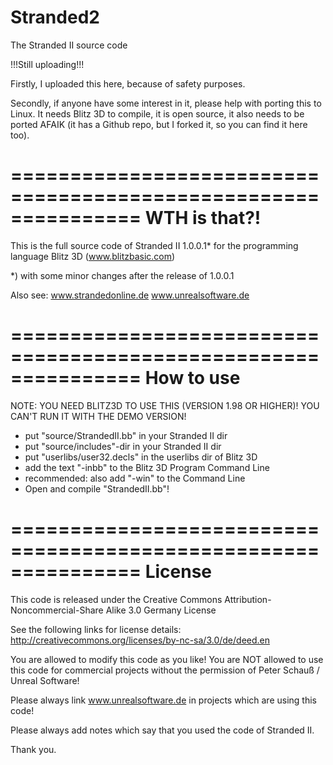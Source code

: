# Stranded2
The Stranded II source code

!!!Still uploading!!!

Firstly, I uploaded this here, because of safety purposes.

Secondly, if anyone have some interest in it, please help with porting this to Linux. It needs Blitz 3D to compile, it is open source, it also needs to be ported AFAIK (it has a Github repo, but I forked it, so you can find it here too).

===============================================================
WTH is that?!
===============================================================

This is the full source code of Stranded II 1.0.0.1*
for the programming language Blitz 3D (www.blitzbasic.com)

*) with some minor changes after the release of 1.0.0.1

Also see:
www.strandedonline.de
www.unrealsoftware.de

===============================================================
How to use
===============================================================

NOTE:
YOU NEED BLITZ3D TO USE THIS (VERSION 1.98 OR HIGHER)!
YOU CAN'T RUN IT WITH THE DEMO VERSION!

- put "source/StrandedII.bb" in your Stranded II dir
- put "source/includes"-dir in your Stranded II dir
- put "userlibs/user32.decls" in the userlibs dir of Blitz 3D
- add the text "-inbb" to the Blitz 3D Program Command Line
- recommended: also add "-win" to the Command Line
- Open and compile "StrandedII.bb"!

===============================================================
License
===============================================================

This code is released under the
Creative Commons
Attribution-Noncommercial-Share Alike 3.0 Germany
License

See the following links for license details:
http://creativecommons.org/licenses/by-nc-sa/3.0/de/deed.en

You are allowed to modify this code as you like!
You are NOT allowed to use this code for commercial projects
without the permission of Peter Schauß / Unreal Software!

Please always link www.unrealsoftware.de in projects
which are using this code!

Please always add notes which say that you used the code of
Stranded II.

Thank you.
